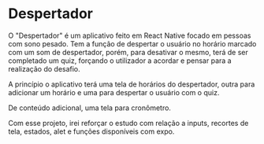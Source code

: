# Despertador

  O "Despertador" é um aplicativo feito em React Native focado em pessoas com sono pesado. Tem a função de despertar o usuário no horário marcado com um som de despertador,
porém, para desativar o mesmo, terá de ser completado um quiz, forçando o utilizador a acordar e pensar para a realização do desafio.

  A princípio o aplicativo terá uma tela de horários do despertador, outra para adicionar um horário e uma para despertar o usuário com o quiz.
  
  De conteúdo adicional, uma tela para cronômetro.
  
  Com esse projeto, irei reforçar o estudo com relação a inputs, recortes de tela, estados, alet e funções disponíveis com expo.
